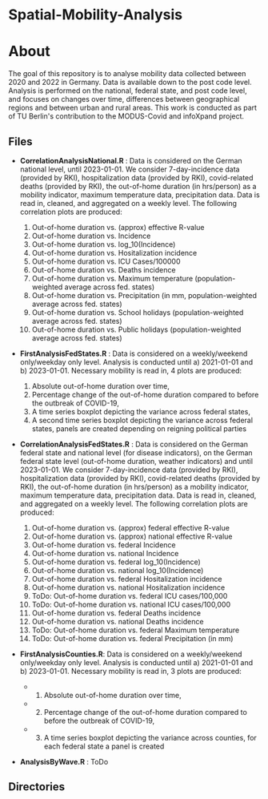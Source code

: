 # Spatial-Mobility-Analysis

# About

The goal of this repository is to analyse mobility data collected between 2020 and 2022 in Germany. Data is available down to the post code level. Analysis is performed on the national, federal state, and post code level, and focuses on changes over time, differences between geographical regions and between urban and rural areas. This work is conducted as part of TU Berlin's contribution to the MODUS-Covid and infoXpand project.

## Files

- **CorrelationAnalysisNational.R** : Data is considered on the German national level, until 2023-01-01. We consider 7-day-incidence data (provided by RKI), hospitalization data (provided by RKI), covid-related deaths (provided by RKI), the out-of-home duration (in hrs/person) as a mobility indicator, maximum temperature data, precipitation data. Data is read in, cleaned, and aggregated on a weekly level. The following correlation plots are produced:
	1. Out-of-home duration vs. (approx) effective R-value
	2. Out-of-home duration vs. Incidence
	3. Out-of-home duration vs. log_10(Incidence)
	4. Out-of-home duration vs. Hositalization incidence
	5. Out-of-home duration vs. ICU Cases/100000
	6. Out-of-home duration vs. Deaths incidence
	7. Out-of-home duration vs. Maximum temperature (population-weighted average across fed. states)
	8. Out-of-home duration vs. Precipitation (in mm, population-weighted average across fed. states)
	9. Out-of-home duration vs. School holidays (population-weighted average across fed. states)
	10. Out-of-home duration vs. Public holidays (population-weighted average across fed. states)

- **FirstAnalysisFedStates.R** : Data is considered on a weekly/weekend only/weekday only level. Analysis is conducted until a) 2021-01-01 and b) 2023-01-01. Necessary mobility is read in,  4 plots are produced: 
	1. Absolute out-of-home duration over time, 
	2. Percentage change of the out-of-home duration compared to before the outbreak of COVID-19, 
	3. A time series boxplot depicting the variance across federal states, 
	4. A second time series boxplot depicting the variance across federal states, panels are created depending on reigning political parties

- **CorrelationAnalysisFedStates.R** : Data is considered on the German federal state and national level (for disease indicators), on the German federal state level (out-of-home duration, weather indicators) and until 2023-01-01. We consider 7-day-incidence data (provided by RKI), hospitalization data (provided by RKI), covid-related deaths (provided by RKI), the out-of-home duration (in hrs/person) as a mobility indicator, maximum temperature data, precipitation data. Data is read in, cleaned, and aggregated on a weekly level. The following correlation plots are produced:
	1. Out-of-home duration vs. (approx) federal effective R-value
	2. Out-of-home duration vs. (approx) national effective R-value
	3. Out-of-home duration vs. federal Incidence
	4. Out-of-home duration vs. national Incidence
	5. Out-of-home duration vs. federal log_10(Incidence)
	6. Out-of-home duration vs. national log_10(Incidence)
	7. Out-of-home duration vs. federal Hositalization incidence
	8. Out-of-home duration vs. national Hositalization incidence
	9. ToDo: Out-of-home duration vs. federal ICU cases/100,000
	10. ToDo: Out-of-home duration vs. national ICU cases/100,000
	11. Out-of-home duration vs. federal Deaths incidence
	12. Out-of-home duration vs. national Deaths incidence
	13. ToDo: Out-of-home duration vs. federal Maximum temperature
	14. ToDo: Out-of-home duration vs. federal Precipitation (in mm)
	
- **FirstAnalysisCounties.R**: Data is considered on a weekly/weekend only/weekday only level. Analysis is conducted until a) 2021-01-01 and b) 2023-01-01. Necessary mobility is read in,  3 plots are produced: 
	- 1) Absolute out-of-home duration over time, 
	- 2) Percentage change of the out-of-home duration compared to before the outbreak of COVID-19, 
	- 3) A time series boxplot depicting the variance across counties, for each federal state a panel is created

- **AnalysisByWave.R** : ToDo

## Directories
